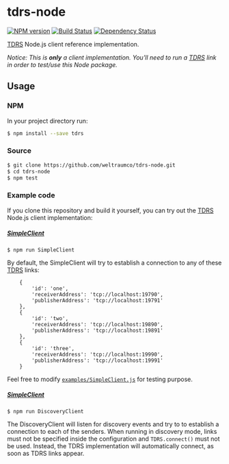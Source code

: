 # tdrs-node
[![NPM version][npm-image]][npm-url] [![Build Status][travis-image]][travis-url] [![Dependency Status][daviddm-image]][daviddm-url]

[TDRS](https://github.com/weltraumco/tdrs) Node.js client reference implementation.

*Notice: This is __only__ a client implementation. You'll need to run a [TDRS](https://github.com/weltraumco/tdrs) link in order to test/use this Node package.*

## Usage

### NPM

In your project directory run:

```bash
$ npm install --save tdrs
```

### Source

```bash
$ git clone https://github.com/weltraumco/tdrs-node.git
$ cd tdrs-node
$ npm test
```

### Example code

If you clone this repository and build it yourself, you can try out the [TDRS](https://github.com/weltraumco/tdrs) Node.js client implementation:

##### [SimpleClient](examples/SimpleClient.js)

```
$ npm run SimpleClient
```

By default, the SimpleClient will try to establish a connection to any of these [TDRS](https://github.com/weltraumco/tdrs) links:

```
    {
        'id': 'one',
        'receiverAddress': 'tcp://localhost:19790',
        'publisherAddress': 'tcp://localhost:19791'
    },
    {
        'id': 'two',
        'receiverAddress': 'tcp://localhost:19890',
        'publisherAddress': 'tcp://localhost:19891'
    },
    {
        'id': 'three',
        'receiverAddress': 'tcp://localhost:19990',
        'publisherAddress': 'tcp://localhost:19991'
    }
```

Feel free to modify [`examples/SimpleClient.js`](examples/SimpleClient.js) for testing purpose.

##### [SimpleClient](examples/SimpleClient.js)

```
$ npm run DiscoveryClient
```

The DiscoveryClient will listen for discovery events and try to to establish a connection to each of the senders. When running in discovery mode, links must not be specified inside the configuration and `TDRS.connect()` must not be used. Instead, the TDRS implementation will automatically connect, as soon as TDRS links appear.


[npm-image]: https://badge.fury.io/js/tdrs.svg
[npm-url]: https://npmjs.org/package/tdrs
[travis-image]: https://travis-ci.org/weltraumco/tdrs-node.svg?branch=develop
[travis-url]: https://travis-ci.org/weltraumco/tdrs-node
[daviddm-image]: https://david-dm.org/weltraumco/tdrs-node.svg?theme=shields.io
[daviddm-url]: https://david-dm.org/weltraumco/tdrs-node
